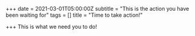 +++
date = 2021-03-01T05:00:00Z
subtitle = "This is the action you have been waiting for"
tags = []
title = "Time to take action!"

+++
This is what we need you to do!